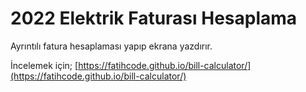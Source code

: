 # 2022 Elektrik Faturası Hesaplama

Ayrıntılı fatura hesaplaması yapıp ekrana yazdırır.

İncelemek için; [https://fatihcode.github.io/bill-calculator/](https://fatihcode.github.io/bill-calculator/)
